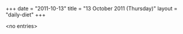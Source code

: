 +++
date = "2011-10-13"
title = "13 October 2011 (Thursday)"
layout = "daily-diet"
+++

\<no entries\>